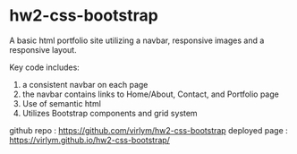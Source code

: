 # hw2-css-bootstrap

A basic html portfolio site utilizing a navbar, responsive images and a responsive layout.

Key code includes:
1) a consistent navbar on each page
2) the navbar contains links to Home/About, Contact, and Portfolio page
3) Use of semantic html
4) Utilizes Bootstrap components and grid system

github repo : https://github.com/virlym/hw2-css-bootstrap
deployed page : https://virlym.github.io/hw2-css-bootstrap/